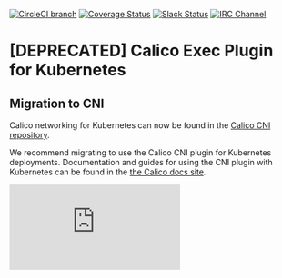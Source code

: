 [![CircleCI branch](https://img.shields.io/circleci/project/projectcalico/calico-kubernetes/master.svg)](https://circleci.com/gh/projectcalico/calico-kubernetes/tree/master)
[![Coverage Status](https://coveralls.io/repos/projectcalico/calico-kubernetes/badge.svg?branch=master&service=github)](https://coveralls.io/github/projectcalico/calico-kubernetes?branch=master)
[![Slack Status](https://slack.projectcalico.org/badge.svg)](https://slack.projectcalico.org)
[![IRC Channel](https://img.shields.io/badge/irc-%23calico-blue.svg)](https://kiwiirc.com/client/irc.freenode.net/#calico)

# [DEPRECATED] Calico Exec Plugin for Kubernetes
## Migration to CNI
Calico networking for Kubernetes can now be found in the [Calico CNI repository](https://github.com/projectcalico/calico-cni). 

We recommend migrating to use the Calico CNI plugin for Kubernetes deployments.  Documentation and guides for using the
CNI plugin with Kubernetes can be found in the [the Calico docs site](http://docs.projectcalico.org).

[![Analytics](https://ga-beacon.appspot.com/UA-52125893-3/calico-kubernetes/README.md?pixel)](https://github.com/igrigorik/ga-beacon)
